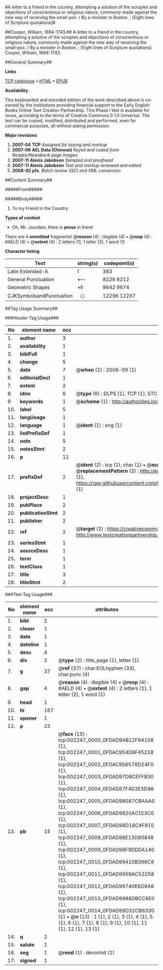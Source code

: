 #A letter to a friend in the country, attempting a solution of the scruples and objections of conscientious or religious nature, commonly made against the new way of receiving the small-pox. / By a minister in Boston. ; [Eight lines of Scripture quotations]#

##Cooper, William, 1694-1743.##
A letter to a friend in the country, attempting a solution of the scruples and objections of conscientious or religious nature, commonly made against the new way of receiving the small-pox. / By a minister in Boston. ; [Eight lines of Scripture quotations]
Cooper, William, 1694-1743.

##General Summary##

**Links**

[TCP catalogue](http://www.ota.ox.ac.uk/tcp/)  • 
[HTML](http://tei.it.ox.ac.uk/tcp/Texts-HTML/free/N01/N01900.html)  • 
[EPUB](http://tei.it.ox.ac.uk/tcp/Texts-EPUB/free/N01/N01900.epub)

**Availability**

This keyboarded and encoded edition of the
	       work described above is co-owned by the institutions
	       providing financial support to the Early English Books
	       Online Text Creation Partnership. This Phase I text is
	       available for reuse, according to the terms of Creative
	       Commons 0 1.0 Universal. The text can be copied,
	       modified, distributed and performed, even for
	       commercial purposes, all without asking permission.

**Major revisions**

1. __2007-04__ __TCP__ *Assigned for keying and markup*
1. __2007-06__ __AEL Data (Chennai)__ *Keyed and coded from Readex/Newsbank page images*
1. __2007-11__ __Alexis Jakobson__ *Sampled and proofread*
1. __2007-11__ __Alexis Jakobson__ *Text and markup reviewed and edited*
1. __2008-02__ __pfs.__ *Batch review (QC) and XML conversion*

##Content Summary##

#####Front#####

#####Body#####

1. To my Friend in the Country.

**Types of content**

  * Oh, Mr. Jourdain, there is **prose** in there!

There are 4 **ommitted** fragments! 
 @__reason__ (4) : illegible (4)  •  @__resp__ (4) : #AELD (4)  •  @__extent__ (4) : 2 letters (1), 1 letter (2), 1 word (1)

**Character listing**


|Text|string(s)|codepoint(s)|
|---|---|---|
|Latin Extended-A|ſ|383|
|General Punctuation|•—|8226 8212|
|Geometric Shapes|▪◊|9642 9674|
|CJKSymbolsandPunctuation|〈〉|12296 12297|

##Tag Usage Summary##

###Header Tag Usage###

|No|element name|occ|attributes|
|---|---|---|---|
|1.|__author__|3||
|2.|__availability__|1||
|3.|__biblFull__|1||
|4.|__change__|5||
|5.|__date__|7| @__when__ (1) : 2008-09 (1)|
|6.|__editorialDecl__|1||
|7.|__extent__|2||
|8.|__idno__|6| @__type__ (6) : DLPS (1), TCP (1), STC (1), NOTIS (1), IMAGE-SET (1), EVANS-CITATION (1)|
|9.|__keywords__|1| @__scheme__ (1) : http://authorities.loc.gov/ (1)|
|10.|__label__|5||
|11.|__langUsage__|1||
|12.|__language__|1| @__ident__ (1) : eng (1)|
|13.|__listPrefixDef__|1||
|14.|__note__|5||
|15.|__notesStmt__|2||
|16.|__p__|11||
|17.|__prefixDef__|2| @__ident__ (2) : tcp (1), char (1)  •  @__matchPattern__ (2) : ([0-9\-]+):([0-9IVX]+) (1), (.+) (1)  •  @__replacementPattern__ (2) : http://eebo.chadwyck.com/downloadtiff?vid=$1&page=$2 (1), https://raw.githubusercontent.com/textcreationpartnership/Texts/master/tcpchars.xml#$1 (1)|
|18.|__projectDesc__|1||
|19.|__pubPlace__|2||
|20.|__publicationStmt__|2||
|21.|__publisher__|2||
|22.|__ref__|2| @__target__ (2) : https://creativecommons.org/publicdomain/zero/1.0/ (1), http://www.textcreationpartnership.org/docs/. (1)|
|23.|__seriesStmt__|1||
|24.|__sourceDesc__|1||
|25.|__term__|1||
|26.|__textClass__|1||
|27.|__title__|3||
|28.|__titleStmt__|2||


###Text Tag Usage###

|No|element name|occ|attributes|
|---|---|---|---|
|1.|__bibl__|2||
|2.|__closer__|1||
|3.|__date__|1||
|4.|__dateline__|1||
|5.|__desc__|4||
|6.|__div__|2| @__type__ (2) : title_page (1), letter (1)|
|7.|__g__|37| @__ref__ (37) : char:EOLhyphen (33), char:punc (4)|
|8.|__gap__|4| @__reason__ (4) : illegible (4)  •  @__resp__ (4) : #AELD (4)  •  @__extent__ (4) : 2 letters (1), 1 letter (2), 1 word (1)|
|9.|__head__|1||
|10.|__hi__|167||
|11.|__opener__|1||
|12.|__p__|23||
|13.|__pb__|15| @__facs__ (15) : tcp:002247_0000_0FDAD9AB12F94108 (1), tcp:002247_0001_0FDAC954D8F45228 (1), tcp:002247_0002_0FDAC956578D24F0 (1), tcp:002247_0003_0FDAD97D8CEFFB30 (1), tcp:002247_0004_0FDAD97F4D3E5D98 (1), tcp:002247_0005_0FDAD98087CBAAA0 (1), tcp:002247_0006_0FDAD9820A01E3C0 (1), tcp:002247_0007_0FDAD98D18C4F910 (1), tcp:002247_0008_0FDAD98E13D80848 (1), tcp:002247_0009_0FDAD98F9DDDA140 (1), tcp:002247_0010_0FDAD99410B396C8 (1), tcp:002247_0011_0FDAD9959AC52258 (1), tcp:002247_0012_0FDAD99740E6D9A8 (1), tcp:002247_0013_0FDAD9988DBCC8E0 (1), tcp:002247_0014_0FDAD99D32CB6330 (1)  •  @__n__ (13) : 1 (1), 2 (1), 3 (1), 4 (1), 5 (1), 6 (1), 7 (1), 8 (1), 9 (1), 10 (1), 11 (1), 12 (1), 13 (1)|
|14.|__q__|2||
|15.|__salute__|1||
|16.|__seg__|1| @__rend__ (1) : decorInit (1)|
|17.|__signed__|1||
